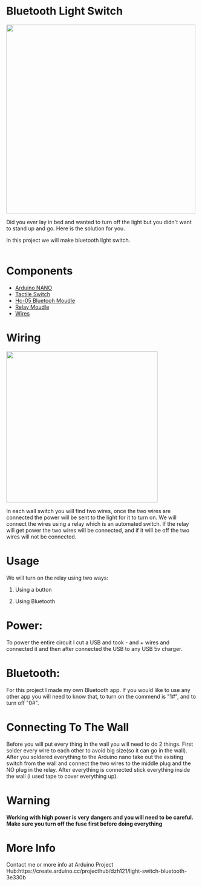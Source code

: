  <h1>Bluetooth Light Switch</h1>
 <img src="Clock.jpeg" width=500 highet=500>
 <p>Did you ever lay in bed and wanted to turn off the light but you didn't want to stand up and go. Here is the solution for you.

 In this project we will make bluetooth light switch.
 <br>
 <br>
 <h1>Components</h1>
 <ul>
 <li><a href="https://www.newark.com/arduino/a000005/dev-board-atmega328-arduino-nano/dp/13T9275?COM=ref_hackster">Arduino NANO</a></li>
 <li><a href="https://www.newark.com/apem/mjtp1230/switch-tactile-spst-50ma-through/dp/19C7994?COM=ref_hackster">Tactile Switch</a></li>
 <li><a href="https://www.amazon.com/HiLetgo-Wireless-Bluetooth-Transceiver-Arduino/dp/B071YJG8DR">Hc-05 Bluetooh Moudle</a></li>
 <li><a href="">Relay Moudle</a></li>
 <li><a href="https://www.newark.com/stellar-labs/24-14687/kit-contents-eight-25-ft-spools/dp/44AC9034?COM=ref_hackster">Wires</a></li>
  </ul>
 <h1>Wiring</h1>
 
 <img src="schematics/schematics.png" width=400 highet=400/>
  
  <p>In each wall switch you will find two wires, once the two wires are connected the power will be sent to the light for it to turn on. We will connect  the wires using a relay which is an automated switch. If the relay will get power the two wires will be connected, and if it will be off the two wires will not be connected.</p>
  
<h1>Usage</h1>
<p>We will turn on the relay using two ways:

1. Using a button

2. Using Bluetooth</p>
<h1>Power:</h1>
<p>To power the entire circuit I cut a USB and took - and + wires and connected it and then after connected the USB to any USB 5v charger.</p>
<h1>Bluetooth:</h1>
<p>For this project I made my own Bluetooth app. If you would like to use any other app you will need to know that, to turn on the commend is "1#", and to turn off "0#".</p> 
<h1>Connecting To The Wall</h1>
<p>Before you will put every thing in the wall you will need to do 2 things. First solder every wire to each other to avoid big size(so it can go in the wall). After you soldered everything to the Arduino nano take out the existing switch from the wall and connect the two wires to the middle plug and the NO plug in the relay. After everything is connected stick everything inside the wall (i used tape to cover everything up).</p>
<h1>Warning</h1>
<p><b>Working with high power is very dangers and you will need to be careful. Make sure you turn off the fuse first before doing everything</b></p>
<h1>More Info</h1>
<p>Contact me or more info at Arduino Project Hub:https://create.arduino.cc/projecthub/dzh121/light-switch-bluetooth-3e330b</p>
